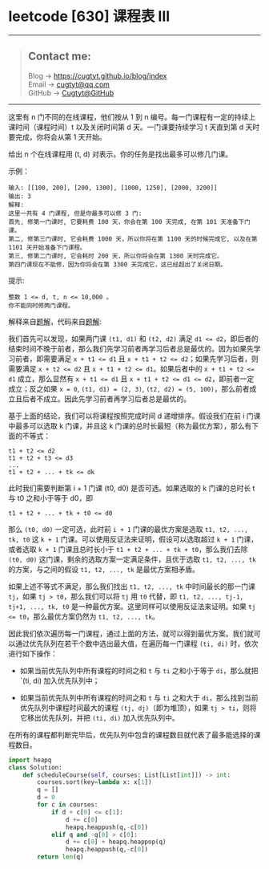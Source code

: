 # leetcode [630] 课程表 III

---
> ## Contact me:
> Blog -> <https://cugtyt.github.io/blog/index>  
> Email -> <cugtyt@qq.com>  
> GitHub -> [Cugtyt@GitHub](https://github.com/Cugtyt)

---

这里有 n 门不同的在线课程，他们按从 1 到 n 编号。每一门课程有一定的持续上课时间（课程时间）t 以及关闭时间第 d 天。一门课要持续学习 t 天直到第 d 天时要完成，你将会从第 1 天开始。

给出 n 个在线课程用 (t, d) 对表示。你的任务是找出最多可以修几门课。

示例：
```
输入: [[100, 200], [200, 1300], [1000, 1250], [2000, 3200]]
输出: 3
解释: 
这里一共有 4 门课程, 但是你最多可以修 3 门:
首先, 修第一门课时, 它要耗费 100 天，你会在第 100 天完成, 在第 101 天准备下门课。
第二, 修第三门课时, 它会耗费 1000 天，所以你将在第 1100 天的时候完成它, 以及在第 1101 天开始准备下门课程。
第三, 修第二门课时, 它会耗时 200 天，所以你将会在第 1300 天时完成它。
第四门课现在不能修，因为你将会在第 3300 天完成它，这已经超出了关闭日期。
```

提示:
```
整数 1 <= d, t, n <= 10,000 。
你不能同时修两门课程。
```

解释来自[题解](https://leetcode-cn.com/problems/course-schedule-iii/solution/ke-cheng-biao-iii-by-leetcode/)，代码来自[题解](https://leetcode-cn.com/problems/course-schedule-iii/solution/zui-da-dui-python-by-times1035/):

我们首先可以发现，如果两门课 `(t1, d1)` 和 `(t2, d2)` 满足 `d1 <= d2`，即后者的结束时间不晚于前者，那么我们先学习前者再学习后者总是最优的。因为如果先学习前者，即需要满足 `x + t1 <= d1` 且 `x + t1 + t2 <= d2`；如果先学习后者，则需要满足 `x + t2 <= d2` 且 `x + t1 + t2 <= d1`。如果后者中的 `x + t1 + t2 <= d1` 成立，那么显然有 `x + t1 <= d1` 且 `x + t1 + t2 <= d1 <= d2`，即前者一定成立；反之如果 `x = 0`, `(t1, d1) = (2, 3)`, `(t2, d2) = (5, 100)`，那么前者成立且后者不成立。因此先学习前者再学习后者总是最优的。

基于上面的结论，我们可以将课程按照完成时间 d 递增排序。假设我们在前 i 门课中最多可以选取 k 门课，并且这 k 门课的总时长最短（称为最优方案），那么有下面的不等式：
```
t1 + t2 <= d2
t1 + t2 + t3 <= d3
...
t1 + t2 + ... + tk <= dk
```
此时我们需要判断第 i + 1 门课 (t0, d0) 是否可选。如果选取的 k 门课的总时长 t 与 t0 之和小于等于 d0，即
```
t1 + t2 + ... + tk + t0 <= d0
```
那么 `(t0, d0)` 一定可选，此时前 `i + 1` 门课的最优方案是选取 `t1, t2, ..., tk, t0` 这 `k + 1` 门课。可以使用反证法来证明，假设可以选取超过 `k + 1` 门课，或者选取 `k + 1` 门课且总时长小于 `t1 + t2 + ... + tk + t0`，那么我们去除 `(t0, d0)` 这门课，剩余的选取方案一定满足条件，且优于选取 `t1, t2, ..., tk` 的方案，与之间的假设 `t1, t2, ..., tk` 是最优方案相矛盾。

如果上述不等式不满足，那么我们找出 `t1, t2, ..., tk` 中时间最长的那一门课 `tj`，如果 `tj > t0`，那么我们可以将 `tj` 用 `t0` 代替，即 `t1, t2, ..., tj-1, tj+1, ..., tk, t0` 是一种最优方案。这里同样可以使用反证法来证明。如果 `tj <= t0`，那么最优方案仍然为 `t1, t2, ..., tk`。

因此我们依次遍历每一门课程，通过上面的方法，就可以得到最优方案。我们就可以通过优先队列在若干个数中选出最大值，在遍历每一门课程 `(ti, di)` 时，依次进行如下操作：

* 如果当前优先队列中所有课程的时间之和 `t` 与 `ti` 之和小于等于 `di`，那么就把 `(ti, di) 加入优先队列中；

* 如果当前优先队列中所有课程的时间之和 `t` 与 `ti` 之和大于 `di`，那么找到当前优先队列中课程时间最大的课程 `(tj, dj)`（即为堆顶），如果 `tj > ti`，则将它移出优先队列，并把 `(ti, di)` 加入优先队列中。

在所有的课程都判断完毕后，优先队列中包含的课程数目就代表了最多能选择的课程数目。


``` python
import heapq
class Solution:
    def scheduleCourse(self, courses: List[List[int]]) -> int:
        courses.sort(key=lambda x: x[1])
        q = []
        d = 0
        for c in courses:
            if d + c[0] <= c[1]:
                d += c[0]
                heapq.heappush(q,-c[0])
            elif q and -q[0] > c[0]:
                d += c[0] + heapq.heappop(q)
                heapq.heappush(q,-c[0])
        return len(q)
```
